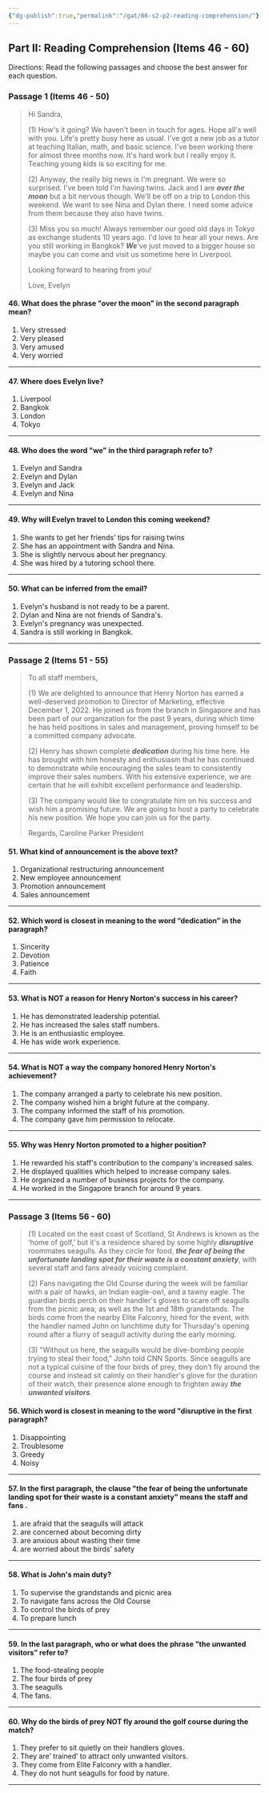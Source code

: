 ```yaml
---
{"dg-publish":true,"permalink":"/gat/66-s2-p2-reading-comprehension/"}
---
```


## Part II: Reading Comprehension (Items 46 - 60)
Directions: Read the following passages and choose the best answer for each question.

### Passage 1 (Items 46 - 50)
> Hi Sandra,
> 
> (1) How's it going? We haven't been in touch for ages. Hope all's well with you. Life's pretty busy here as usual. I've got a new job as a tutor at teaching Italian, math, and basic science. I've been working there for almost three months now. It's hard work but I really enjoy it. Teaching young kids is so exciting for me.
> 
> (2) Anyway, the really big news is I'm pregnant. We were so surprised. I've been told I'm having twins. Jack and I are ***over the moon*** but a bit nervous though. We'll be off on a trip to London this weekend. We want to see Nina and Dylan there. I need some advice from them because they also have twins.
> 
> (3) Miss you so much! Always remember our good old days in Tokyo as exchange students 10 years ago. I'd love to hear all your news. Are you still working in Bangkok? ***We***'ve just moved to a bigger house so maybe you can come and visit us sometime here in Liverpool.
> 
> Looking forward to hearing from you!
> 
> Love,
> Evelyn

#### 46. What does the phrase "over the moon" in the second paragraph mean?
1) Very stressed
2) Very pleased
3) Very amused
4) Very worried

---
#### 47. Where does Evelyn live?
1) Liverpool
2) Bangkok
3) London
4) Tokyo

---
#### 48. Who does the word "we" in the third paragraph refer to?
1) Evelyn and Sandra
2) Evelyn and Dylan
3) Evelyn and Jack
4) Evelyn and Nina

---
#### 49. Why will Evelyn travel to London this coming weekend?
1) She wants to get her friends’ tips for raising twins
2) She has an appointment with Sandra and Nina.
3) She is slightly nervous about her pregnancy.
4) She was hired by a tutoring school there.

---
#### 50. What can be inferred from the email?
1) Evelyn's husband is not ready to be a parent.
2) Dylan and Nina are not friends of Sandra's.
3) Evelyn's pregnancy was unexpected.
4) Sandra is still working in Bangkok.

---
### Passage 2 (Items 51 - 55)
> To all staff members,
> 
> (1) We are delighted to announce that Henry Norton has earned a well-deserved promotion to Director of Marketing, effective December 1, 2022. He joined us from the branch in Singapore and has been part of our organization for the past 9 years, during which time he has held positions in sales and management, proving himself to be a committed company advocate.
> 
> (2) Henry has shown complete ***dedication*** during his time here. He has brought with him honesty and enthusiasm that he has continued to demonstrate while encouraging the sales team to consistently improve their sales numbers. With his extensive experience, we are certain that he will exhibit excellent performance and leadership.
> 
> (3) The company would like to congratulate him on his success and wish him a promising future. We are going to host a party to celebrate his new position. We hope you can join us for the party.
> 
> Regards,
> Caroline Parker
> President


#### 51. What kind of announcement is the above text?
1) Organizational restructuring announcement
2) New employee announcement
3) Promotion announcement
4) Sales announcement

---
#### 52. Which word is closest in meaning to the word “dedication” in the paragraph?
1) Sincerity
2) Devotion
3) Patience
4) Faith

---
#### 53. What is __NOT__ a reason for Henry Norton's success in his career?
1) He has demonstrated leadership potential.
2) He has increased the sales staff numbers.
3) He is an enthusiastic employee.
4) He has wide work experience.

---
#### 54. What is __NOT__ a way the company honored Henry Norton's achievement?
1) The company arranged a party to celebrate his new position.
2) The company wished him a bright future at the company.
3) The company informed the staff of his promotion.
4) The company gave him permission to relocate.

---
#### 55. Why was Henry Norton promoted to a higher position?
1) He rewarded his staff's contribution to the company's increased sales.
2) He displayed qualities which helped to increase company sales.
3) He organized a number of business projects for the company.
4) He worked in the Singapore branch for around 9 years.

---
### Passage 3 (Items 56 - 60)
> (1) Located on the east coast of Scotland, St Andrews is known as the ‘home of golf,’ but it's a residence shared by some highly ***disruptive*** roommates seagulls. As they circle for food, ***the fear of being the unfortunate landing spot for their waste is a constant anxiety***, with several staff and fans already voicing complaint.
> 
> (2) Fans navigating the Old Course during the week will be familiar with a pair of hawks, an Indian eagle-owl, and a tawny eagle. The guardian birds perch on their handler's gloves to scare off seagulls from the picnic area, as well as the 1st and 18th grandstands. The birds come from the nearby Elite Falconry, hired for the event, with the handler named John on lunchtime duty for Thursday's opening round after a flurry of seagull activity during the early morning.
> 
> (3) "Without us here, the seagulls would be dive-bombing people trying to steal their food," John told CNN Sports. Since seagulls are not a typical cuisine of the four birds of prey, they don't fly around the course and instead sit calmly on their handler's glove for the duration of their watch, their presence alone enough to frighten away ***the unwanted visitors***.


#### 56. Which word is closest in meaning to the word "disruptive in the first paragraph?
1) Disappointing
2) Troublesome
3) Greedy
4) Noisy

---
#### 57. In the first paragraph, the clause "the fear of being the unfortunate landing spot for their waste is a constant anxiety" means the staff and fans .
1) are afraid that the seagulls will attack
2) are concerned about becoming dirty
3) are anxious about wasting their time
4) are worried about the birds' safety

---
#### 58. What is John's main duty?
1) To supervise the grandstands and picnic area
2) To navigate fans across the Old Course
3) To control the birds of prey
4) To prepare lunch

---
#### 59. In the last paragraph, who or what does the phrase "the unwanted visitors” refer to?
1) The food-stealing people
2) The four birds of prey
3) The seagulls
4) The fans.

---
#### 60. Why do the birds of prey **NOT** fly around the golf course during the match?
1) They prefer to sit quietly on their handlers gloves.
2) They are’ trained’ to attract only unwanted visitors.
3) They come from Elite Falconry with a handler.
4) They do not hunt seagulls for food by nature.

---
